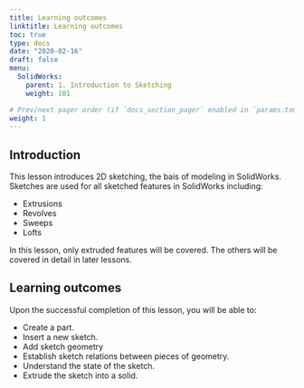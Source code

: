 ```yaml
---
title: Learning outcomes
linktitle: Learning outcomes
toc: true
type: docs
date: "2020-02-16"
draft: false
menu:
  SolidWorks:
    parent: 1. Introduction to Sketching
    weight: 101

# Prev/next pager order (if `docs_section_pager` enabled in `params.toml`)
weight: 1
---
```

## Introduction

This lesson introduces 2D sketching, the bais of modeling in SolidWorks.
Sketches are used for all sketched features in SolidWorks including:

* Extrusions
* Revolves
* Sweeps
* Lofts

In this lesson, only extruded features will be covered. The others will be covered in detail in later lessons.

## Learning outcomes

Upon the successful completion of this lesson, you will be able to:

* Create a part.
* Insert a new sketch.
* Add sketch geometry
* Establish sketch relations between pieces of geometry.
* Understand the state of the sketch.
* Extrude the sketch into a solid.

